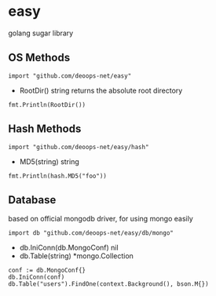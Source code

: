 # easy

golang sugar library


## OS Methods

`import "github.com/deoops-net/easy"`

* RootDir() string
returns the absolute root directory

```golang
fmt.Println(RootDir())
```

## Hash Methods

`import "github.com/deoops-net/easy/hash"`

* MD5(string) string

```golang
fmt.Println(hash.MD5("foo"))
```

## Database

based on official mongodb driver, for using mongo easily

`import db "github.com/deoops-net/easy/db/mongo"`


* db.IniConn(db.MongoConf) nil
* db.Table(string) *mongo.Collection

```golang
conf := db.MongoConf{}
db.IniConn(conf)
db.Table("users").FindOne(context.Background(), bson.M{})
```
